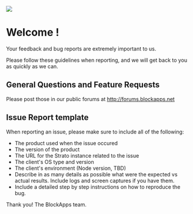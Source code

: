 ![](https://github.com/blockapps/issues/blob/master/blockapps-logo-128.png?raw=true "")    
# Welcome !

Your feedback and bug reports are extremely important to us.

Please follow these guidelines when reporting, and we will get back to you as quickly as we can.

## General Questions and Feature Requests
Please post those in our public forums at http://forums.blockapps.net

## Issue Report template
When reporting an issue, please make sure to include all of the following:
* The product used when the issue occured
* The version of the product
* The URL for the Strato instance related to the issue
* The client's OS type and version
* The client's environment (Node version, TBD)
* Describe in as many details as possible what were the expected vs actual results. Include logs and screen captures if you have them.
* Include a detailed step by step instructions on how to reproduce the bug.

Thank you!  The BlockApps team.
